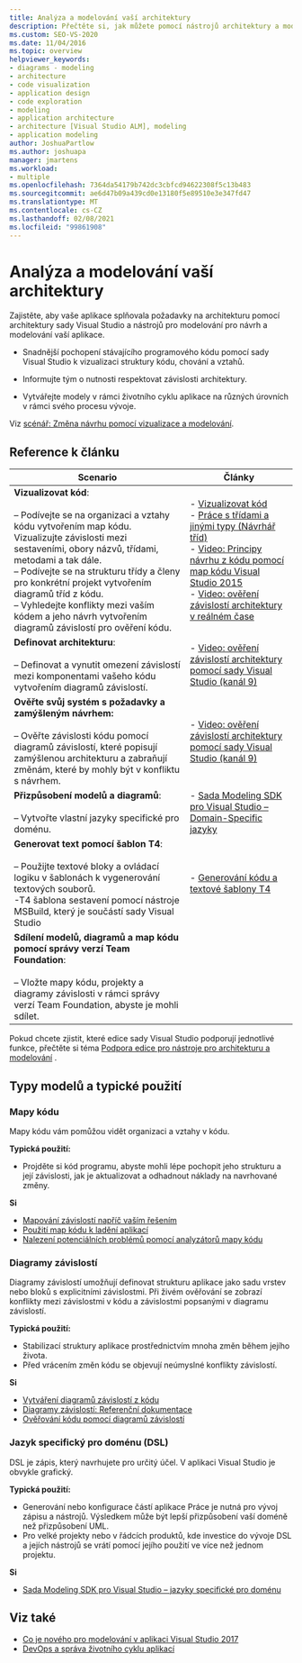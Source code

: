 ```yaml
---
title: Analýza a modelování vaší architektury
description: Přečtěte si, jak můžete pomocí nástrojů architektury a modelování sady Visual Studio navrhovat a modelovat vaši aplikaci, abyste měli jistotu, že vaše aplikace splňuje požadavky na architekturu.
ms.custom: SEO-VS-2020
ms.date: 11/04/2016
ms.topic: overview
helpviewer_keywords:
- diagrams - modeling
- architecture
- code visualization
- application design
- code exploration
- modeling
- application architecture
- architecture [Visual Studio ALM], modeling
- application modeling
author: JoshuaPartlow
ms.author: joshuapa
manager: jmartens
ms.workload:
- multiple
ms.openlocfilehash: 7364da54179b742dc3cbfcd94622308f5c13b483
ms.sourcegitcommit: ae6d47b09a439cd0e13180f5e89510e3e347fd47
ms.translationtype: MT
ms.contentlocale: cs-CZ
ms.lasthandoff: 02/08/2021
ms.locfileid: "99861908"
---
```

# <a name="analyze-and-model-your-architecture"></a>Analýza a modelování vaší architektury

Zajistěte, aby vaše aplikace splňovala požadavky na architekturu pomocí architektury sady Visual Studio a nástrojů pro modelování pro návrh a modelování vaší aplikace.

* Snadnější pochopení stávajícího programového kódu pomocí sady Visual Studio k vizualizaci struktury kódu, chování a vztahů.

* Informujte tým o nutnosti respektovat závislosti architektury.

* Vytvářejte modely v rámci životního cyklu aplikace na různých úrovních v rámci svého procesu vývoje.

Viz [scénář: Změna návrhu pomocí vizualizace a modelování](../modeling/scenario-change-your-design-using-visualization-and-modeling.md).

## <a name="article-reference"></a>Reference k článku

|Scenario|Články|
|-|-|
|**Vizualizovat kód**:<br /><br />– Podívejte se na organizaci a vztahy kódu vytvořením map kódu. Vizualizujte závislosti mezi sestaveními, obory názvů, třídami, metodami a tak dále.<br />– Podívejte se na strukturu třídy a členy pro konkrétní projekt vytvořením diagramů tříd z kódu.<br />– Vyhledejte konflikty mezi vaším kódem a jeho návrh vytvořením diagramů závislostí pro ověření kódu.|- [Vizualizovat kód](../modeling/visualize-code.md)<br />- [Práce s třídami a jinými typy (Návrhář tříd)](../ide/class-designer/designing-and-viewing-classes-and-types.md)<br />- [Video: Principy návrhu z kódu pomocí map kódu Visual Studio 2015](https://channel9.msdn.com/Events/Visual-Studio/Connect-event-2015/502)<br />- [Video: ověření závislostí architektury v reálném čase](https://sec.ch9.ms/sessions/69613110-c334-4f25-bb36-08e5a93456b5/170ValidateArchitectureDependenciesWithVisualStudio.mp4)|
|**Definovat architekturu**:<br /><br />– Definovat a vynutit omezení závislostí mezi komponentami vašeho kódu vytvořením diagramů závislostí.|- [Video: ověření závislostí architektury pomocí sady Visual Studio (kanál 9)](https://channel9.msdn.com/Events/Connect/2016/170)|
|**Ověřte svůj systém s požadavky a zamýšleným návrhem:**<br /><br />– Ověřte závislosti kódu pomocí diagramů závislostí, které popisují zamýšlenou architekturu a zabraňují změnám, které by mohly být v konfliktu s návrhem.|- [Video: ověření závislostí architektury pomocí sady Visual Studio (kanál 9)](https://channel9.msdn.com/Events/Connect/2016/170)|
|**Přizpůsobení modelů a diagramů**:<br /><br />– Vytvořte vlastní jazyky specifické pro doménu.|- [Sada Modeling SDK pro Visual Studio – Domain-Specific jazyky](../modeling/modeling-sdk-for-visual-studio-domain-specific-languages.md)|
|**Generovat text pomocí šablon T4**:<br /><br />– Použijte textové bloky a ovládací logiku v šablonách k vygenerování textových souborů.<br /> -T4 šablona sestavení pomocí nástroje MSBuild, který je součástí sady Visual Studio|- [Generování kódu a textové šablony T4](../modeling/code-generation-and-t4-text-templates.md)|
|**Sdílení modelů, diagramů a map kódu pomocí správy verzí Team Foundation**:<br /><br />– Vložte mapy kódu, projekty a diagramy závislosti v rámci správy verzí Team Foundation, abyste je mohli sdílet.| |

Pokud chcete zjistit, které edice sady Visual Studio podporují jednotlivé funkce, přečtěte si téma [Podpora edice pro nástroje pro architekturu a modelování](../modeling/what-s-new-for-design-in-visual-studio.md#VersionSupport) .

## <a name="types-of-models-and-typical-uses"></a>Typy modelů a typické použití

### <a name="code-maps"></a>Mapy kódu

Mapy kódu vám pomůžou vidět organizaci a vztahy v kódu.

**Typická použití:**

- Projděte si kód programu, abyste mohli lépe pochopit jeho strukturu a její závislosti, jak je aktualizovat a odhadnout náklady na navrhované změny.

**Si**

- [Mapování závislostí napříč vaším řešením](../modeling/map-dependencies-across-your-solutions.md)
- [Použití map kódu k ladění aplikací](../modeling/use-code-maps-to-debug-your-applications.md)
- [Nalezení potenciálních problémů pomocí analyzátorů mapy kódu](../modeling/find-potential-problems-using-code-map-analyzers.md)

### <a name="dependency-diagrams"></a>Diagramy závislostí

Diagramy závislostí umožňují definovat strukturu aplikace jako sadu vrstev nebo bloků s explicitními závislostmi. Při živém ověřování se zobrazí konflikty mezi závislostmi v kódu a závislostmi popsanými v diagramu závislostí.

**Typická použití:**

- Stabilizací struktury aplikace prostřednictvím mnoha změn během jejího života.
- Před vrácením změn kódu se objevují neúmyslné konflikty závislostí.

**Si**

- [Vytváření diagramů závislostí z kódu](../modeling/create-layer-diagrams-from-your-code.md)
- [Diagramy závislostí: Referenční dokumentace](../modeling/layer-diagrams-reference.md)
- [Ověřování kódu pomocí diagramů závislostí](../modeling/validate-code-with-layer-diagrams.md)

### <a name="domain-specific-language-dsl"></a>Jazyk specifický pro doménu (DSL)

DSL je zápis, který navrhujete pro určitý účel. V aplikaci Visual Studio je obvykle grafický.

**Typická použití:**

- Generování nebo konfigurace částí aplikace Práce je nutná pro vývoj zápisu a nástrojů. Výsledkem může být lepší přizpůsobení vaší doméně než přizpůsobení UML.
- Pro velké projekty nebo v řádcích produktů, kde investice do vývoje DSL a jejích nástrojů se vrátí pomocí jejího použití ve více než jednom projektu.

**Si**

- [Sada Modeling SDK pro Visual Studio – jazyky specifické pro doménu](../modeling/modeling-sdk-for-visual-studio-domain-specific-languages.md)

## <a name="see-also"></a>Viz také

- [Co je nového pro modelování v aplikaci Visual Studio 2017](../modeling/what-s-new-for-design-in-visual-studio.md)
- [DevOps a správa životního cyklu aplikací](/azure/devops/user-guide/devops-alm-overview)
